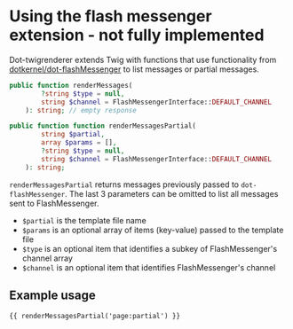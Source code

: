 # Using the flash messenger extension - not fully implemented

Dot-twigrenderer extends Twig with functions that use functionality from [dotkernel/dot-flashMessenger](https://github.com/dotkernel/dot-flashMessenger) to list messages or partial messages.

```php
public function renderMessages(
        ?string $type = null,
        string $channel = FlashMessengerInterface::DEFAULT_CHANNEL
    ): string; // empty response

public function function renderMessagesPartial(
        string $partial,
        array $params = [],
        ?string $type = null,
        string $channel = FlashMessengerInterface::DEFAULT_CHANNEL
    ): string;
```

`renderMessagesPartial` returns messages previously passed to `dot-flashMessenger`. The last 3 parameters can be omitted to list all messages sent to FlashMessenger.

* `$partial` is the template file name
* `$params` is an optional array of items (key-value) passed to the template file
* `$type` is an optional item that identifies a subkey of FlashMessenger's channel array
* `$channel` is an optional item that identifies FlashMessenger's channel

## Example usage

```twig
{{ renderMessagesPartial('page:partial') }}
```
